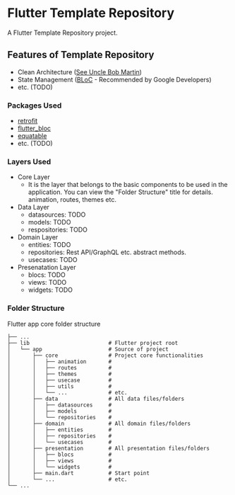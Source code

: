 # Flutter Template Repository

A Flutter Template Repository project.

## Features of Template Repository

- Clean Architecture ([See Uncle Bob Martin](http://cleancoder.com/))
- State Management ([BLoC](https://bloclibrary.dev/) - Recommended by Google Developers)
- etc. (TODO)

### Packages Used

- [retrofit](https://pub.dev/packages/retrofit)
- [flutter_bloc](https://pub.dev/packages/flutter_bloc)
- [equatable](https://pub.dev/packages/equatable)
- etc. (TODO)

### Layers Used

- Core Layer
  - It is the layer that belongs to the basic components to be used in the application. You can view the "Folder Structure" title for details. animation, routes, themes etc.
- Data Layer
  - datasources: TODO
  - models: TODO
  - respositories: TODO
- Domain Layer
  - entities: TODO
  - repositories: Rest API/GraphQL etc. abstract methods.
  - usecases: TODO
- Presenatation Layer
  - blocs: TODO
  - views: TODO
  - widgets: TODO

### Folder Structure
Flutter app core folder structure

```
├── ...
├── lib                     	# Flutter project root
│   └── app                 	# Source of project
│   	├── core              	# Project core functionalities
│   	│   ├── animation       # 
│   	│   ├── routes          # 
│   	│   ├── themes          # 
│   	│   ├── usecase         # 
│   	│   ├── utils           # 
│   	│   └── ...             # etc.
│   	├── data                # All data files/folders
│   	│   ├── datasources     # 
│   	│   ├── models          # 
│   	│   └── repositories    # 
│   	├── domain              # All domain files/folders
│   	│   ├── entities        # 
│   	│   ├── repositories    # 
│   	│   └── usecases        # 
│   	├── presentation        # All presentation files/folders
│   	│   ├── blocs           # 
│   	│   ├── views           # 
│   	│   └── widgets         # 
│   	├── main.dart           # Start point
│   	└── ...                 # etc.
└── ...
```
